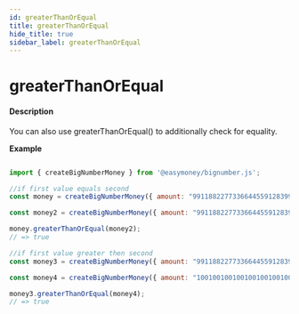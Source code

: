 ```yaml
---
id: greaterThanOrEqual
title: greaterThanOrEqual
hide_title: true
sidebar_label: greaterThanOrEqual
---
```


# greaterThanOrEqual

#### Description

You can also use greaterThanOrEqual() to additionally check for equality.

**Example**

```js

import { createBigNumberMoney } from '@easymoney/bignumber.js';

//if first value equals second
const money = createBigNumberMoney({ amount: "99118822773366445591283991122", currency: 'USD' });

const money2 = createBigNumberMoney({ amount: "99118822773366445591283991122", currency: 'USD' });

money.greaterThanOrEqual(money2);
// => true

//if first value greater then second
const money3 = createBigNumberMoney({ amount: "99118822773366445591283991122", currency: 'USD' });

const money4 = createBigNumberMoney({ amount: "100100100100100100100100", currency: 'USD' });

money3.greaterThanOrEqual(money4);
// => true

```
